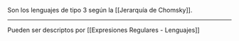 Son los lenguajes de tipo 3 según la [[Jerarquía de Chomsky]].
***
Pueden ser descriptos por [[Expresiones Regulares - Lenguajes]] 